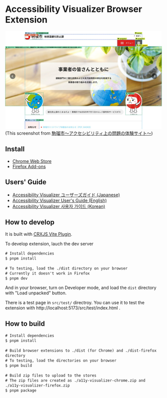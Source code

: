# Accessibility Visualizer Browser Extension

![Screenshot of 駒瑠市. Showing annotations of accessibility properties](./a11y-visualizer-komarushi.jpg)
(This screenshot from [駒瑠市〜アクセシビリティ上の問題の体験サイト〜](https://a11yc.com/city-komaru/))

## Install

- [Chrome Web Store](https://chromewebstore.google.com/detail/accessibility-visualizer/idcacekakoknnpbfjcdhnkffgfbddnhk)
- [Firefox Add-ons](https://addons.mozilla.org/ja/firefox/addon/accessibility-visualizer/)

## Users' Guide

- [Accessibility Visualizer ユーザーズガイド (Japanese)](./docs/ja/UsersGuide.md)
- [Accessibility Visualizer User's Guide (English)](./docs/en/UsersGuide.md)
- [Accessibility Visualizer 사용자 가이드 (Korean)](./docs/ko/UsersGuide.md)

## How to develop

It is built with [CRXJS Vite Plugin](https://crxjs.dev/vite-plugin/).

To develop extension, lauch the dev server

```
# Install dependencies
$ pnpm install

# To testing, load the ./dist directory on your browser
# Currently it doesn't work in Firefox
$ pnpm dev

```

And in your browser, turn on Developer mode, and load the `dist` directory with "Load unpacked" button.

There is a test page in `src/test/` directroy. You can use it to test the extension with http://localhost:5173/src/test/index.html .

## How to build

```
# Install dependencies
$ pnpm install

# Build browser extensions to ./dist (for Chrome) and ./dist-firefox directory
# To testing, load the directories on your browser
$ pnpm build

# Build zip files to upload to the stores
# The zip files are created as ./a11y-visualizer-chrome.zip and ./a11y-visualizer-firefox.zip
$ pnpm package
```
